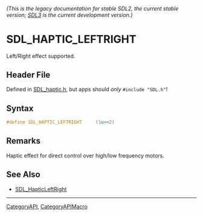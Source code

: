###### (This is the legacy documentation for stable SDL2, the current stable version; [SDL3](https://wiki.libsdl.org/SDL3/) is the current development version.)
# SDL_HAPTIC_LEFTRIGHT

Left/Right effect supported.

## Header File

Defined in [SDL_haptic.h](https://github.com/libsdl-org/SDL/blob/SDL2/include/SDL_haptic.h), but apps should _only_ `#include "SDL.h"`!

## Syntax

```c
#define SDL_HAPTIC_LEFTRIGHT     (1u<<2)
```

## Remarks

Haptic effect for direct control over high/low frequency motors.

## See Also

* [SDL_HapticLeftRight](SDL_HapticLeftRight)

----
[CategoryAPI](CategoryAPI), [CategoryAPIMacro](CategoryAPIMacro)

